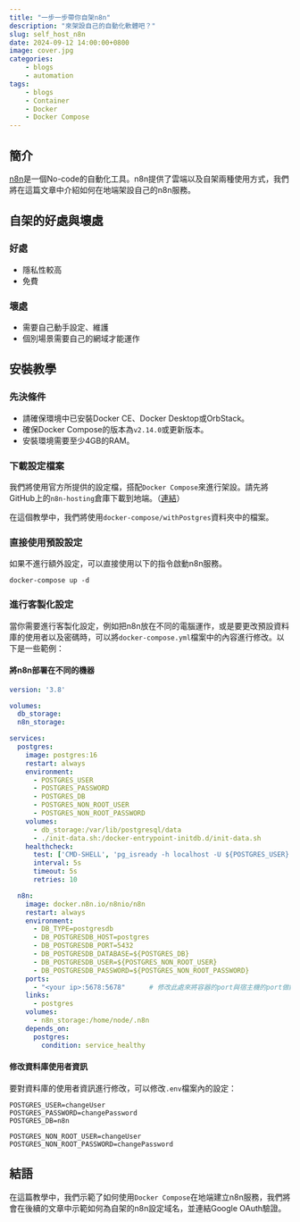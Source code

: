 ```yaml
---
title: "一步一步帶你自架n8n"
description: "來架設自己的自動化軟體吧？"
slug: self_host_n8n
date: 2024-09-12 14:00:00+0800
image: cover.jpg
categories:
    - blogs
    - automation
tags:
    - blogs
    - Container
    - Docker
    - Docker Compose
---
```


## 簡介

[n8n](https://n8n.io/)是一個No-code的自動化工具。n8n提供了雲端以及自架兩種使用方式，我們將在這篇文章中介紹如何在地端架設自己的n8n服務。

## 自架的好處與壞處

### 好處

* 隱私性較高
* 免費
  
### 壞處

* 需要自己動手設定、維護
* 個別場景需要自己的網域才能運作

## 安裝教學

### 先決條件

* 請確保環境中已安裝Docker CE、Docker Desktop或OrbStack。
* 確保Docker Compose的版本為`v2.14.0`或更新版本。
* 安裝環境需要至少4GB的RAM。

### 下載設定檔案

我們將使用官方所提供的設定檔，搭配`Docker Compose`來進行架設。請先將GitHub上的`n8n-hosting`倉庫下載到地端。（[連結](https://github.com/n8n-io/n8n-hosting)）

在這個教學中，我們將使用`docker-compose/withPostgres`資料夾中的檔案。

### 直接使用預設設定

如果不進行額外設定，可以直接使用以下的指令啟動n8n服務。

```shell
docker-compose up -d
```

### 進行客製化設定

當你需要進行客製化設定，例如把n8n放在不同的電腦運作，或是要更改預設資料庫的使用者以及密碼時，可以將`docker-compose.yml`檔案中的內容進行修改。以下是一些範例：

#### 將n8n部署在不同的機器

```yaml
version: '3.8'

volumes:
  db_storage:
  n8n_storage:

services:
  postgres:
    image: postgres:16
    restart: always
    environment:
      - POSTGRES_USER
      - POSTGRES_PASSWORD
      - POSTGRES_DB
      - POSTGRES_NON_ROOT_USER
      - POSTGRES_NON_ROOT_PASSWORD
    volumes:
      - db_storage:/var/lib/postgresql/data
      - ./init-data.sh:/docker-entrypoint-initdb.d/init-data.sh
    healthcheck:
      test: ['CMD-SHELL', 'pg_isready -h localhost -U ${POSTGRES_USER} -d ${POSTGRES_DB}']
      interval: 5s
      timeout: 5s
      retries: 10

  n8n:
    image: docker.n8n.io/n8nio/n8n
    restart: always
    environment:
      - DB_TYPE=postgresdb
      - DB_POSTGRESDB_HOST=postgres
      - DB_POSTGRESDB_PORT=5432
      - DB_POSTGRESDB_DATABASE=${POSTGRES_DB}
      - DB_POSTGRESDB_USER=${POSTGRES_NON_ROOT_USER}
      - DB_POSTGRESDB_PASSWORD=${POSTGRES_NON_ROOT_PASSWORD}
    ports:
      - "<your ip>:5678:5678"      # 修改此處來將容器的port與宿主機的port做綁定
    links:
      - postgres
    volumes:
      - n8n_storage:/home/node/.n8n
    depends_on:
      postgres:
        condition: service_healthy
```

#### 修改資料庫使用者資訊

要對資料庫的使用者資訊進行修改，可以修改`.env`檔案內的設定：

```
POSTGRES_USER=changeUser
POSTGRES_PASSWORD=changePassword
POSTGRES_DB=n8n

POSTGRES_NON_ROOT_USER=changeUser
POSTGRES_NON_ROOT_PASSWORD=changePassword
```

## 結語

在這篇教學中，我們示範了如何使用`Docker Compose`在地端建立n8n服務，我們將會在後續的文章中示範如何為自架的n8n設定域名，並連結Google OAuth驗證。